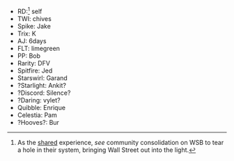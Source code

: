 - RD:[^rainboom] self
- TWI: chives
- Spike: Jake
- Trix: K
- AJ: 6days
- FLT: limegreen
- PP: Bob
- Rarity: DFV
- Spitfire: Jed
- Starswirl: Garand
- ?Starlight: Ankit?
- ?Discord: Silence?
- ?Daring: vylet?
- Quibble: Enrique
- Celestia: Pam
- ?Hooves?: Bur

[^rainboom]: As the [shared](https://youtu.be/io8Xk120xOc) experience, _see_ community consolidation on WSB to tear a hole in their system, bringing Wall Street out into the light.
